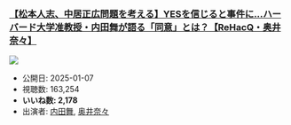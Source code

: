 ### [【松本人志、中居正広問題を考える】YESを信じると事件に…ハーバード大学准教授・内田舞が語る「同意」とは？【ReHacQ・奥井奈々】](https://www.youtube.com/watch?v=nKUZEPg3qFI)
[![](https://img.youtube.com/vi/nKUZEPg3qFI/sddefault.jpg)](https://www.youtube.com/watch?v=nKUZEPg3qFI)
-   公開日: 2025-01-07
-   視聴数: 163,254
-   **いいね数: 2,178**
-   出演者: [内田舞](/rehacq_fan/people/内田舞 "wikilink"), [奥井奈々](/rehacq_fan/people/奥井奈々 "wikilink")
